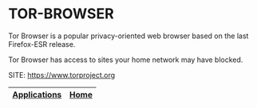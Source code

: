 # TOR-BROWSER

 Tor Browser is a popular privacy-oriented web browser based on the last Firefox-ESR release.
 
 Tor Browser has access to sites your home network may have blocked.
 
 SITE: https://www.torproject.org

 | [Applications](https://portable-linux-apps.github.io/apps.html) | [Home](https://portable-linux-apps.github.io)
 | --- | --- |
